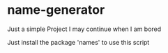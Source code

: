 # name-generator
Just a simple Project I may continue when I am bored

Just install the package 'names' to use this script
